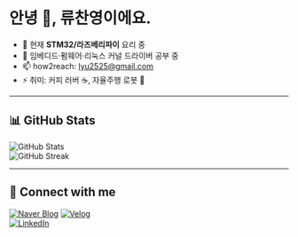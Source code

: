 # 안녕 👋, 류찬영이에요.

- 🔭 현재 **STM32/라즈베리파이** 요리 중  
- 🌱 임베디드·펌웨어·리눅스 커널 드라이버 공부 중  
- 📫 how2reach: lyu2525@gmail.com  
- ⚡ 취미: 커피 러버 ☕️, 자율주행 로봇 🦾  

---

## 📊 GitHub Stats

![GitHub Stats](https://github-readme-stats.vercel.app/api?username=Ryu-February&show_icons=true&theme=dark)  
![GitHub Streak](https://github-readme-streak-stats.herokuapp.com/?user=Ryu-February&theme=dark)

---

## 🔗 Connect with me

[![Naver Blog][naver-badge]][naver-link]
[![Velog][velog-badge]][velog-link]  
[![LinkedIn][linkedin-badge]][linkedin-link]  


<!-- 뱃지 정의 -->
[naver-badge]: https://img.shields.io/badge/Naver%20Blog-03C75A?style=flat&logo=naver&logoColor=white  
[naver-link]: https://blog.naver.com/ryu_february
[velog-badge]: https://img.shields.io/badge/Velog-20C997?style=flat&logo=velog&logoColor=white  
[velog-link]: https://velog.io/@your-velog-id  
[linkedin-badge]: https://img.shields.io/badge/LinkedIn-0A66C2?style=flat&logo=linkedin&logoColor=white  
[linkedin-link]: https://lin
